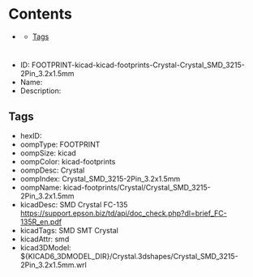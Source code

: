 



Contents
========

* [](#)
	* [Tags](#tags)

# 

- ID: FOOTPRINT-kicad-kicad-footprints-Crystal-Crystal_SMD_3215-2Pin_3.2x1.5mm
- Name: 
- Description: 

## Tags

- hexID: 
- oompType: FOOTPRINT
- oompSize: kicad
- oompColor: kicad-footprints
- oompDesc: Crystal
- oompIndex: Crystal_SMD_3215-2Pin_3.2x1.5mm
- oompName: kicad-footprints/Crystal/Crystal_SMD_3215-2Pin_3.2x1.5mm
- kicadDesc: SMD Crystal FC-135 https://support.epson.biz/td/api/doc_check.php?dl=brief_FC-135R_en.pdf
- kicadTags: SMD SMT Crystal
- kicadAttr: smd
- kicad3DModel: ${KICAD6_3DMODEL_DIR}/Crystal.3dshapes/Crystal_SMD_3215-2Pin_3.2x1.5mm.wrl
